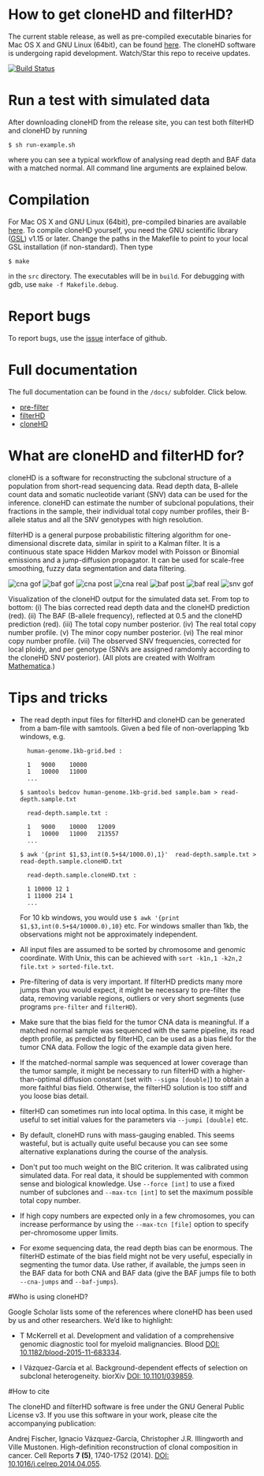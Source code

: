 # How to get cloneHD and filterHD?

The current stable release, as well as pre-compiled executable binaries 
for Mac OS X and GNU Linux (64bit), can be found [here](https://github.com/andrej-fischer/cloneHD/releases). The cloneHD software is undergoing rapid development. Watch/Star this repo to receive updates.

[![Build Status](https://travis-ci.org/ivazquez/cloneHD.svg)](https://travis-ci.org/ivazquez/cloneHD)

# Run a test with simulated data

After downloading cloneHD from the release site, you can test both filterHD and cloneHD by running

`$ sh run-example.sh`

where you can see a typical workflow of analysing read depth and BAF
data with a matched normal. All command line arguments are explained below.

# Compilation  

For Mac OS X and GNU Linux (64bit), pre-compiled binaries are available [here](https://github.com/andrej-fischer/cloneHD/releases). To compile cloneHD yourself, you need the GNU scientific library ([GSL](http://www.gnu.org/software/gsl/)) v1.15 or later. Change the paths in the Makefile to point to your local GSL installation (if non-standard). Then type 

`$ make`

in the `src` directory. The executables will be in `build`. For debugging with gdb, use `make -f Makefile.debug`.

# Report bugs

To report bugs, use the [issue](https://github.com/andrej-fischer/cloneHD/issues) interface of github.

# Full documentation

The full documentation can be found in the `/docs/` subfolder. Click below.

*  [pre-filter](/docs/README-pre-filter.md)
*  [filterHD](/docs/README-filterHD.md)
*  [cloneHD](/docs/README-cloneHD.md)

# What are cloneHD and filterHD for?

cloneHD is a software for reconstructing the subclonal structure of a
population from short-read sequencing data. Read depth
data, B-allele count data and somatic nucleotide variant (SNV) data can be
used for the inference. cloneHD can estimate the number of subclonal
populations, their fractions in the sample, their individual total copy number profiles, 
their B-allele status and all the SNV genotypes with high resolution.

filterHD is a general purpose probabilistic filtering algorithm for one-dimensional
discrete data, similar in spirit to a Kalman filter. It is a continuous state
space Hidden Markov model with Poisson or Binomial emissions and a
jump-diffusion propagator. It can be used for scale-free smoothing, 
fuzzy data segmentation and data filtering. 

![cna gof](/images/cna.gof.png "CNA goodness of fit")
![baf gof](/images/baf.gof.png "BAF goodness of fit")
![cna post](/images/cna.post.png "CNA posterior")
![cna real](/images/cna.real.png "CNA real profile")
![baf post](/images/baf.post.png "BAF posterior")
![baf real](/images/baf.real.png "BAF real profile")
![snv gof](/images/snv.gof.png "SNV goodness of fit")

Visualization of the cloneHD output for the simulated data set. From
top to bottom: 
(i) The bias corrected read depth data and the cloneHD
prediction (red).
(ii) The BAF (B-allele frequency), reflected at 0.5 and the cloneHD prediction (red).
(iii) The total copy number posterior.
(iv) The real total copy number profile.
(v) The minor copy number posterior.
(vi) The real minor copy number profile.
(vii) The observed SNV frequencies, corrected for local ploidy, and per genotype (SNVs are assigned ramdomly according to the cloneHD SNV posterior).
(All plots are created with Wolfram [Mathematica](http://www.wolfram.com/mathematica/).)

# Tips and tricks

* The read depth input files for filterHD and cloneHD can be generated from a bam-file with samtools. Given a bed file of non-overlapping 1kb windows, e.g.

        human-genome.1kb-grid.bed :

        1	9000	10000
        1	10000	11000
        ...

    `$ samtools bedcov human-genome.1kb-grid.bed sample.bam > read-depth.sample.txt`

        read-depth.sample.txt :
 
        1	9000	10000	12009
        1	10000	11000	213557
        ...

    `$ awk '{print $1,$3,int(0.5+$4/1000.0),1}'  read-depth.sample.txt > read-depth.sample.cloneHD.txt`

        read-depth.sample.cloneHD.txt :

        1 10000 12 1
        1 11000 214 1
        ...

  For 10 kb windows, you would use `$ awk '{print $1,$3,int(0.5+$4/10000.0),10}` etc. For windows smaller than 1kb, the observations might not be approximately independent.

*  All input files are assumed to be sorted by chromosome and genomic coordinate. With Unix, this can be achieved with `sort -k1n,1 -k2n,2 file.txt > sorted-file.txt`.

*  Pre-filtering of data is very important. If filterHD predicts
   many more jumps than you would expect, it might be necessary to
   pre-filter the data, removing variable regions, outliers or very short 
   segments (use programs `pre-filter` and `filterHD`).

*  Make sure that the bias field for the tumor CNA data is
   meaningful. If a matched normal sample was sequenced with the same
   pipeline, its read depth profile, as predicted by filterHD, can be used as a
   bias field for the tumor CNA data. Follow the logic of the example data
   given here.

*  If the matched-normal sample was sequenced at lower coverage than the tumor sample, 
   it might be necessary to run filterHD with a higher-than-optimal diffusion constant 
   (set with `--sigma [double]`) to obtain a more faithful bias field. Otherwise, the 
   filterHD solution is too stiff and you loose bias detail.

*  filterHD can sometimes run into local optima. In this case, it might be useful to
   set initial values for the parameters via `--jumpi [double]` etc.

*  By default, cloneHD runs with mass-gauging enabled. This seems wasteful,
   but is actually quite useful because you can see some alternative explanations
   during the course of the analysis.

*  Don't put too much weight on the BIC criterion. It was calibrated
   using simulated data. For real data, it should be supplemented with
   common sense and biological knowledge. Use `--force [int]` to use a
   fixed number of subclones and `--max-tcn [int]` to set the maximum possible total
   copy number.

*  If high copy numbers are expected only in a few chromosomes, you can increase performance
   by using the `--max-tcn [file]` option to specify per-chromosome upper limits.

*  For exome sequencing data, the read depth bias can be enormous. The filterHD estimate of the bias field might not be very useful, especially in segmenting the tumor data.
   Use rather, if available, the jumps seen in the BAF data for both CNA and BAF data
   (give the BAF jumps file to both `--cna-jumps` and `--baf-jumps`).

#Who is using cloneHD?

Google Scholar lists some of the references where cloneHD has been used by us and other researchers. We’d like to highlight:

* T McKerrell et al. Development and validation of a comprehensive genomic diagnostic tool for myeloid malignancies. Blood [DOI: 10.1182/blood-2015-11-683334](http://dx.doi.org/10.1182/blood-2015-11-683334).

* I Vázquez-García et al. Background-dependent effects of selection on subclonal heterogeneity. biorXiv [DOI: 10.1101/039859](http://biorxiv.org/content/early/2016/07/27/039859).

#How to cite

The cloneHD and filterHD software is free under the GNU General Public License v3.
If you use this software in your work, please cite the accompanying publication:

Andrej Fischer, Ignacio Vázquez-García, Christopher J.R. Illingworth and Ville Mustonen. High-definition reconstruction of clonal composition in cancer. Cell Reports **7 (5)**, 1740-1752 (2014). [DOI: 10.1016/j.celrep.2014.04.055](http://dx.doi.org/10.1016/j.celrep.2014.04.055).
